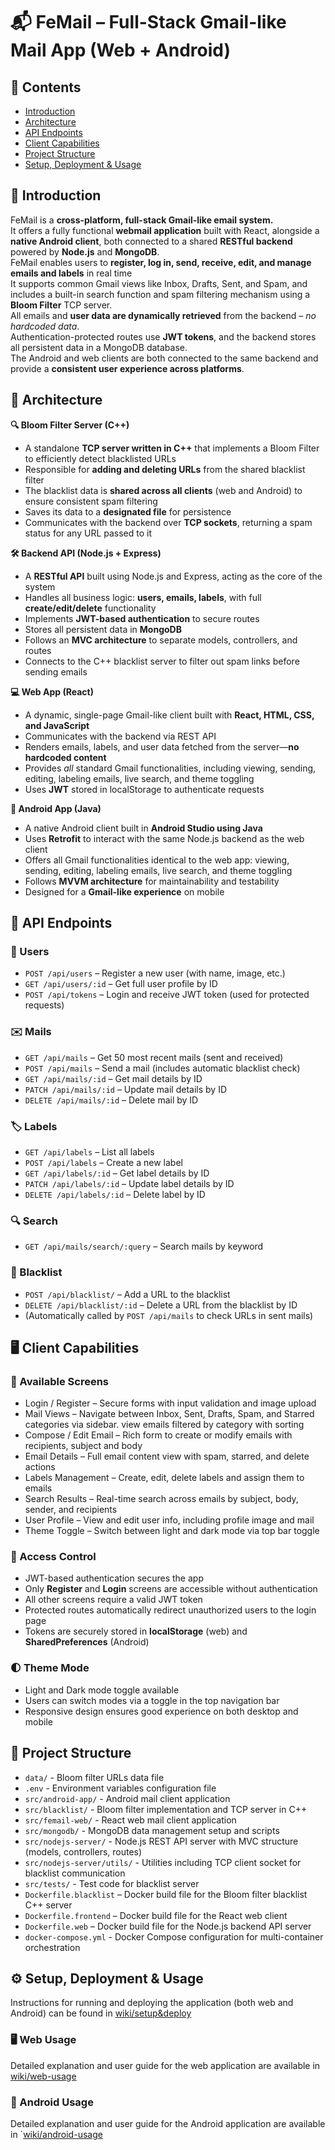 # 📬 FeMail – Full-Stack Gmail-like Mail App (Web + Android)

## 📑 Contents
- [Introduction](#-introduction)
- [Architecture](#-architecture)
- [API Endpoints](#-api-endpoints)
- [Client Capabilities](#️-client-capabilities)
- [Project Structure](#-project-structure)
- [Setup, Deployment & Usage](#️-setup-deployment--usage)

## 📌 Introduction
FeMail is a **cross-platform, full-stack Gmail-like email system.**</br>
It offers a fully functional **webmail application** built with React, alongside a **native Android client**, both connected to a shared **RESTful backend** powered by **Node.js** and **MongoDB**.</br>
FeMail enables users to **register, log in, send, receive, edit, and manage emails and labels** in real time</br>
It supports common Gmail views like Inbox, Drafts, Sent, and Spam, and includes a built-in search function and spam filtering mechanism using a **Bloom Filter** TCP server.</br>
All emails and **user data are dynamically retrieved** from the backend – *no hardcoded data*.</br>
Authentication-protected routes use **JWT tokens**, and the backend stores all persistent data in a MongoDB database.</br>
The Android and web clients are both connected to the same backend and provide a **consistent user experience across platforms**.

## 🧱 Architecture
**🔍 Bloom Filter Server (C++)**</br>
- A standalone **TCP server written in C++** that implements a Bloom Filter to efficiently detect blacklisted URLs
- Responsible for **adding and deleting URLs** from the shared blacklist filter
- The blacklist data is **shared across all clients** (web and Android) to ensure consistent spam filtering
- Saves its data to a **designated file** for persistence
- Communicates with the backend over **TCP sockets**, returning a spam status for any URL passed to it

**🛠️ Backend API (Node.js + Express)**
- A **RESTful API** built using Node.js and Express, acting as the core of the system
- Handles all business logic: **users, emails, labels**, with full **create/edit/delete** functionality 
- Implements **JWT-based authentication** to secure routes
- Stores all persistent data in **MongoDB**
- Follows an **MVC architecture** to separate models, controllers, and routes
- Connects to the C++ blacklist server to filter out spam links before sending emails

**💻 Web App (React)**
- A dynamic, single-page Gmail-like client built with **React, HTML, CSS, and JavaScript**
- Communicates with the backend via REST API
- Renders emails, labels, and user data fetched from the server—**no hardcoded content**
- Provides *all* standard Gmail functionalities, including viewing, sending, editing, labeling emails, live search, and theme toggling
- Uses **JWT** stored in localStorage to authenticate requests

**📱 Android App (Java)**
- A native Android client built in **Android Studio using Java**
- Uses **Retrofit** to interact with the same Node.js backend as the web client
- Offers all Gmail functionalities identical to the web app: viewing, sending, editing, labeling emails, live search, and theme toggling
- Follows **MVVM architecture** for maintainability and testability
- Designed for a **Gmail-like experience** on mobile

## 📡 API Endpoints
### 👤 Users
* `POST /api/users` – Register a new user (with name, image, etc.)
* `GET /api/users/:id` – Get full user profile by ID
* `POST /api/tokens` – Login and receive JWT token (used for protected requests)

### ✉️ Mails
* `GET /api/mails` – Get 50 most recent mails (sent and received)
* `POST /api/mails` – Send a mail (includes automatic blacklist check)
* `GET /api/mails/:id` – Get mail details by ID
* `PATCH /api/mails/:id` – Update mail details by ID
* `DELETE /api/mails/:id` – Delete mail by ID

### 🏷️ Labels
* `GET /api/labels` – List all labels
* `POST /api/labels` – Create a new label
* `GET /api/labels/:id` – Get label details by ID
* `PATCH /api/labels/:id` – Update label details by ID
* `DELETE /api/labels/:id` – Delete label by ID

### 🔍 Search
* `GET /api/mails/search/:query` – Search mails by keyword

### 🚫 Blacklist
* `POST /api/blacklist/` – Add a URL to the blacklist
* `DELETE /api/blacklist/:id` – Delete a URL from the blacklist by ID
* (Automatically called by `POST /api/mails` to check URLs in sent mails)

## 🖥️ Client Capabilities
### 🧭 Available Screens
- Login / Register – Secure forms with input validation and image upload
- Mail Views – Navigate between Inbox, Sent, Drafts, Spam, and Starred categories via sidebar. view emails filtered by category with sorting
- Compose / Edit Email – Rich form to create or modify emails with recipients, subject and body
- Email Details – Full email content view with spam, starred, and delete actions
- Labels Management – Create, edit, delete labels and assign them to emails
- Search Results – Real-time search across emails by subject, body, sender, and recipients
- User Profile – View and edit user info, including profile image and mail
- Theme Toggle – Switch between light and dark mode via top bar toggle

### 🔐 Access Control
- JWT-based authentication secures the app
- Only **Register** and **Login** screens are accessible without authentication
- All other screens require a valid JWT token
- Protected routes automatically redirect unauthorized users to the login page
- Tokens are securely stored in **localStorage** (web) and **SharedPreferences** (Android)

### 🌓 Theme Mode
- Light and Dark mode toggle available
- Users can switch modes via a toggle in the top navigation bar
- Responsive design ensures good experience on both desktop and mobile

## 📁 Project Structure
* `data/` - Bloom filter URLs data file
* `.env` - Environment variables configuration file
* `src/android-app/` - Android mail client application
* `src/blacklist/` - Bloom filter implementation and TCP server in C++
* `src/femail-web/` - React web mail client application
* `src/mongodb/` - MongoDB data management setup and scripts
* `src/nodejs-server/` - Node.js REST API server with MVC structure (models, controllers, routes)
* `src/nodejs-server/utils/` - Utilities including TCP client socket for blacklist communication
* `src/tests/` - Test code for blacklist server
* `Dockerfile.blacklist` – Docker build file for the Bloom filter blacklist C++ server
* `Dockerfile.frontend` – Docker build file for the React web client
* `Dockerfile.web` – Docker build file for the Node.js backend API server
* `docker-compose.yml` - Docker Compose configuration for multi-container orchestration

## ⚙️ Setup, Deployment & Usage  
Instructions for running and deploying the application (both web and Android) can be found in [wiki/setup&deploy](wiki/setup&deploy.md)
### 🖥️ Web Usage  
Detailed explanation and user guide for the web application are available in [wiki/web-usage](wiki/web-usage.md)
### 📱 Android Usage  
Detailed explanation and user guide for the Android application are available in `[wiki/android-usage](wiki/android-usage.md)
